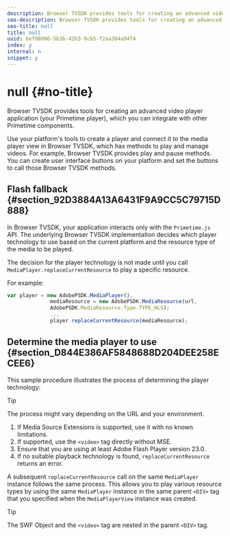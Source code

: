 ```yaml
---
description: Browser TVSDK provides tools for creating an advanced video player application (your Primetime player), which you can integrate with other Primetime components.
seo-description: Browser TVSDK provides tools for creating an advanced video player application (your Primetime player), which you can integrate with other Primetime components.
seo-title: null
title: null
uuid: bef08006-5b3b-42b3-9cb5-f2aa384a94f4
index: y
internal: n
snippet: y
---
```


# null {#no-title}

Browser TVSDK provides tools for creating an advanced video player application (your Primetime player), which you can integrate with other Primetime components.

Use your platform's tools to create a player and connect it to the media player view in Browser TVSDK, which has methods to play and manage videos. For example, Browser TVSDK provides play and pause methods. You can create user interface buttons on your platform and set the buttons to call those Browser TVSDK methods.

## Flash fallback {#section_92D3884A13A6431F9A9CC5C79715D888}

In Browser TVSDK, your application interacts only with the `Primetime.js` API. The underlying Browser TVSDK implementation decides which player technology to use based on the current platform and the resource type of the media to be played.

The decision for the player technology is not made until you call `MediaPlayer.replaceCurrentResource` to play a specific resource.

For example:

```js
var player = new AdobePSDK.MediaPlayer(), 
              mediaResource = new AdobePSDK.MediaResource(url, 
              AdobePSDK.MediaResource.Type.TYPE_HLS); 
              ... 
              player.replaceCurrentResource(mediaResource);
```

## Determine the media player to use {#section_D844E386AF5848688D204DEE258ECEE6}

This sample procedure illustrates the process of determining the player technology: 

>[!TIP]
>
>The process might vary depending on the URL and your environment.

1. If Media Source Extensions is supported, use it with no known limitations. 
1. If supported, use the `<video>` tag directly without MSE. 
1. Ensure that you are using at least Adobe Flash Player version 23.0. 
1. If no suitable playback technology is found, `replaceCurrentResource` returns an error.

A subsequent `replaceCurrentResource` call on the same `MediaPlayer` instance follows the same process. This allows you to play various resource types by using the same `MediaPlayer` instance in the same parent `<DIV>` tag that you specified when the `MediaPlayerView` instance was created. 

>[!TIP]
>
>The SWF Object and the `<video>` tag are nested in the parent `<DIV>` tag.

